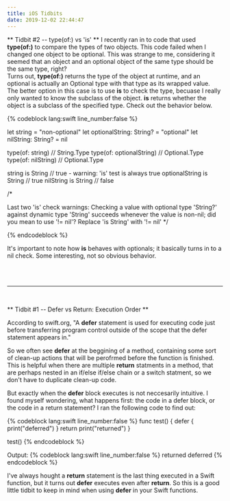 ```yaml
---
title: iOS Tidbits
date: 2019-12-02 22:44:47
---
```



** Tidbit #2 -- type(of:) vs 'is'  **
I recently ran in to code that used **type(of:)** to compare the types of two objects. This code failed when I changed one object to be optional.
This was strange to me, considering it seemed that an object and an optional object of the same type should be the same type, right?  
Turns out, **type(of:)** returns the type of the object at runtime, and an optional is actually an Optional type with that type as its wrapped value.  
The better option in this case is to use **is** to check the type, becuase I really only wanted to know the subclass of the object. 
**is** returns whether the object is a subclass of the specified type. Check out the behavior below.

{% codeblock lang:swift line_number:false %}

let string = "non-optional"
let optionalString: String? = "optional"
let nilString: String? = nil

type(of: string) // String.Type
type(of: optionalString) // Optional<String>.Type
type(of: nilString) // Optional<String>.Type

string is String // true - warning: 'is' test is always true
optionalString is String // true 
nilString is String // false 

/*  

 Last two 'is' check warnings: 
 Checking a value with optional type 'String?' against dynamic type 'String' succeeds whenever the value is non-nil; 
 did you mean to use '!= nil'?
 Replace 'is String' with '!= nil'
 */ 


{% endcodeblock %}

It's important to note how **is** behaves with optionals; it basically turns in to a nil check. 
Some interesting, not so obvious behavior.

<br/>
<br/>

---

<br/>



** Tidbit #1 -- Defer vs Return: Execution Order **

According to swift.org, "A **defer** statement is used for executing code just before transferring program control outside of the scope that the defer statement appears in."
 
So we often see **defer** at the beggining of a method, containing some sort of clean-up actions that will be perofrmed before the function is finished. This is helpful when there are multiple **return** statments in a method, that are perhaps nested in an if/else if/else chain or a switch statment, so we don't have to duplicate clean-up code. 

But exactly when the **defer** block executes is not neccesarily intuitive. I found myself wondering, what happens first: the code in a defer block, or the code in a return statement? I ran the following code to find out: 

{% codeblock lang:swift line_number:false %}
func test() {
    defer {
        print("deferred")
    }
    return print("returned")
}

test()
{% endcodeblock %}

Output:
{% codeblock lang:swift line_number:false %}
returned
deferred
{% endcodeblock %}

I've always hought a **return** statement is the last thing executed in a Swift function, but it turns out **defer** executes even after **return**. So this is a good little tidbit to keep in mind when using **defer** in your Swift functions. 
